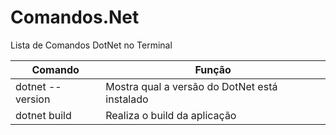 # Comandos.Net
Lista de Comandos DotNet no Terminal

| Comando  |  Função  |
| ------------------- | ------------------- |
|  dotnet --version |  Mostra qual a versão do DotNet está instalado |
|  dotnet build |  Realiza o build da aplicação |
